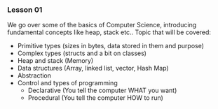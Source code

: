 ### Lesson 01

We go over some of the basics of Computer Science, introducing fundamental concepts like heap, stack etc.. Topic that will be covered:

- Primitive types (sizes in bytes, data stored in them and purpose)
- Complex types (structs and a bit on classes)
- Heap and stack (Memory)
- Data structures (Array, linked list, vector, Hash Map)
- Abstraction
- Control and types of programming
  - Declarative (You tell the computer WHAT you want)
  - Procedural (You tell the computer HOW to run)